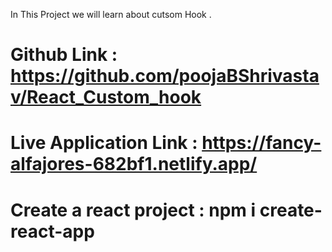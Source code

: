 In This Project we will learn about cutsom Hook .

# Github Link : https://github.com/poojaBShrivastav/React_Custom_hook

# Live Application Link : https://fancy-alfajores-682bf1.netlify.app/

# Create a react project : npm i create-react-app


